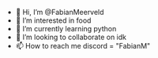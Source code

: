 - 👋 Hi, I’m @FabianMeerveld
- 👀 I’m interested in food
- 🌱 I’m currently learning python
- 💞️ I’m looking to collaborate on idk
- 📫 How to reach me discord = "FabianM"

<!---
FabianMeerveld/FabianMeerveld is a ✨ special ✨ repository because its `README.md` (this file) appears on your GitHub profile.
You can click the Preview link to take a look at your changes.
--->
